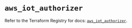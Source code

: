 # `aws_iot_authorizer`

Refer to the Terraform Registry for docs: [`aws_iot_authorizer`](https://registry.terraform.io/providers/hashicorp/aws/6.6.0/docs/resources/iot_authorizer).
